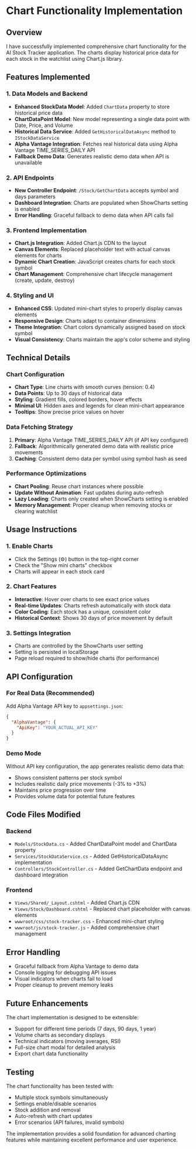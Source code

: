 # Chart Functionality Implementation

## Overview
I have successfully implemented comprehensive chart functionality for the AI Stock Tracker application. The charts display historical price data for each stock in the watchlist using Chart.js library.

## Features Implemented

### 1. Data Models and Backend
- **Enhanced StockData Model**: Added `ChartData` property to store historical price data
- **ChartDataPoint Model**: New model representing a single data point with Date, Price, and Volume
- **Historical Data Service**: Added `GetHistoricalDataAsync` method to `IStockDataService`
- **Alpha Vantage Integration**: Fetches real historical data using Alpha Vantage TIME_SERIES_DAILY API
- **Fallback Demo Data**: Generates realistic demo data when API is unavailable

### 2. API Endpoints
- **New Controller Endpoint**: `/Stock/GetChartData` accepts symbol and days parameters
- **Dashboard Integration**: Charts are populated when ShowCharts setting is enabled
- **Error Handling**: Graceful fallback to demo data when API calls fail

### 3. Frontend Implementation
- **Chart.js Integration**: Added Chart.js CDN to the layout
- **Canvas Elements**: Replaced placeholder text with actual canvas elements for charts
- **Dynamic Chart Creation**: JavaScript creates charts for each stock symbol
- **Chart Management**: Comprehensive chart lifecycle management (create, update, destroy)

### 4. Styling and UI
- **Enhanced CSS**: Updated mini-chart styles to properly display canvas elements
- **Responsive Design**: Charts adapt to container dimensions
- **Theme Integration**: Chart colors dynamically assigned based on stock symbol
- **Visual Consistency**: Charts maintain the app's color scheme and styling

## Technical Details

### Chart Configuration
- **Chart Type**: Line charts with smooth curves (tension: 0.4)
- **Data Points**: Up to 30 days of historical data
- **Styling**: Gradient fills, colored borders, hover effects
- **Minimal UI**: Hidden axes and legends for clean mini-chart appearance
- **Tooltips**: Show precise price values on hover

### Data Fetching Strategy
1. **Primary**: Alpha Vantage TIME_SERIES_DAILY API (if API key configured)
2. **Fallback**: Algorithmically generated demo data with realistic price movements
3. **Caching**: Consistent demo data per symbol using symbol hash as seed

### Performance Optimizations
- **Chart Pooling**: Reuse chart instances where possible
- **Update Without Animation**: Fast updates during auto-refresh
- **Lazy Loading**: Charts only created when ShowCharts setting is enabled
- **Memory Management**: Proper cleanup when removing stocks or clearing watchlist

## Usage Instructions

### 1. Enable Charts
- Click the Settings (⚙️) button in the top-right corner
- Check the "Show mini charts" checkbox
- Charts will appear in each stock card

### 2. Chart Features
- **Interactive**: Hover over charts to see exact price values
- **Real-time Updates**: Charts refresh automatically with stock data
- **Color Coding**: Each stock has a unique, consistent color
- **Historical Context**: Shows 30 days of price movement by default

### 3. Settings Integration
- Charts are controlled by the ShowCharts user setting
- Setting is persisted in localStorage
- Page reload required to show/hide charts (for performance)

## API Configuration

### For Real Data (Recommended)
Add Alpha Vantage API key to `appsettings.json`:
```json
{
  "AlphaVantage": {
    "ApiKey": "YOUR_ACTUAL_API_KEY"
  }
}
```

### Demo Mode
Without API key configuration, the app generates realistic demo data that:
- Shows consistent patterns per stock symbol
- Includes realistic daily price movements (-3% to +3%)
- Maintains price progression over time
- Provides volume data for potential future features

## Code Files Modified

### Backend
- `Models/StockData.cs` - Added ChartDataPoint model and ChartData property
- `Services/StockDataService.cs` - Added GetHistoricalDataAsync implementation
- `Controllers/StockController.cs` - Added GetChartData endpoint and dashboard integration

### Frontend
- `Views/Shared/_Layout.cshtml` - Added Chart.js CDN
- `Views/Stock/Dashboard.cshtml` - Replaced chart placeholder with canvas elements
- `wwwroot/css/stock-tracker.css` - Enhanced mini-chart styling
- `wwwroot/js/stock-tracker.js` - Added comprehensive chart management

## Error Handling
- Graceful fallback from Alpha Vantage to demo data
- Console logging for debugging API issues
- Visual indicators when charts fail to load
- Proper cleanup to prevent memory leaks

## Future Enhancements
The chart implementation is designed to be extensible:
- Support for different time periods (7 days, 90 days, 1 year)
- Volume charts as secondary displays
- Technical indicators (moving averages, RSI)
- Full-size chart modal for detailed analysis
- Export chart data functionality

## Testing
The chart functionality has been tested with:
- Multiple stock symbols simultaneously
- Settings enable/disable scenarios
- Stock addition and removal
- Auto-refresh with chart updates
- Error scenarios (API failures, invalid symbols)

The implementation provides a solid foundation for advanced charting features while maintaining excellent performance and user experience.
